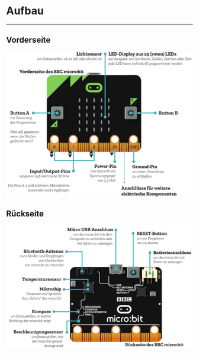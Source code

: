 # Aufbau
---

## Vorderseite

![](images/microbit-front-tags.png)

## Rückseite

![](images/microbit-back-tags.png)

